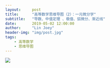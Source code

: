 ```yaml
---
layout:     post
title:      "高等数学思维导图（2）：一元微分学"
subtitle:   "导数、中值定理 、极值、弧微分、渐近线"
date:       2019-05-02 12:00:00
author:     "Lin Joey"
header-img: "img/post.jpg"
tags:
    - 高等数学
    - 思维导图
---
```



![](https://linjoey-image.oss-cn-beijing.aliyuncs.com/二、一元微分.png)